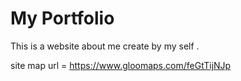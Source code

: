 
# My Portfolio

This is a website about me create by my self .


site map url = https://www.gloomaps.com/feGtTijNJp
